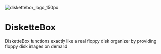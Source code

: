 ![diskettebox_logo_150px](https://github.com/user-attachments/assets/ddf400a0-4045-4623-acec-94da2518db44)

# DisketteBox
DisketteBox functions exactly like a real floppy disk organizer by providing floppy disk images on demand
